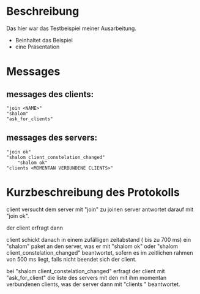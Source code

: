 # Beschreibung

Das hier war das Testbeispiel meiner Ausarbeitung.

- Beinhaltet das Beispiel
- eine Präsentation

# Messages

## messages des clients:
	"join <NAME>"
	"shalom"
	"ask_for_clients"
	


## messages des servers:
	"join ok"
	"shalom client_constelation_changed"
        "shalom ok"
	"clients <MOMENTAN VERBUNDENE CLIENTS>"



# Kurzbeschreibung des Protokolls

client versucht dem server mit "join" zu joinen
server antwortet darauf mit "join ok". 

der client erfragt dann 

client schickt danach in einem zufälligen zeitabstand ( bis zu 700 ms)
ein "shalom" paket an den server, was er mit "shalom ok" oder 
"shalom client_constelation_changed" beantwortet,
sofern es im zeitlichen rahmen von 500 ms liegt,
falls nicht beendet sich der client.

bei "shalom client_constelation_changed"
erfragt der client mit "ask_for_client" die liste des servers mit 
den mit ihm momentan verbundenen clients, was der server dann mit
"clients <MOMENTAN VERBUNDENE CLIENTS>" beantwortet.


	